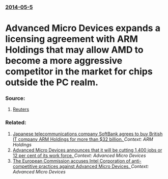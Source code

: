 ### [2014-05-5](/news/2014/05/5/index.md)

# Advanced Micro Devices expands a licensing agreement with ARM Holdings that may allow AMD to become a more aggressive competitor in the market for chips outside the PC realm. 




### Source:

1. [Reuters](http://www.reuters.com/article/2014/05/05/us-amd-chips-idUSBREA440OO20140505)

### Related:

1. [Japanese telecommunications company SoftBank agrees to buy British IT company ARM Holdings for more than $32 billion. ](/news/2016/07/18/japanese-telecommunications-company-softbank-agrees-to-buy-british-it-company-arm-holdings-for-more-than-32-billion.md) _Context: ARM Holdings_
2. [Advanced Micro Devices announces that it will be cutting 1,400 jobs or 12 per cent of its work force. ](/news/2011/11/3/advanced-micro-devices-announces-that-it-will-be-cutting-1-400-jobs-or-12-per-cent-of-its-work-force.md) _Context: Advanced Micro Devices_
3. [ The European Commission accuses Intel Corporation of anti-competitive practices against Advanced Micro Devices. ](/news/2007/07/27/the-european-commission-accuses-intel-corporation-of-anti-competitive-practices-against-advanced-micro-devices.md) _Context: Advanced Micro Devices_
